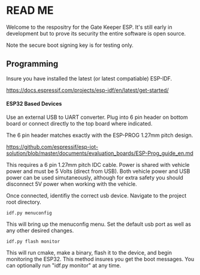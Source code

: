 # READ ME


Welcome to the respositry for the Gate Keeper ESP. It's still early in development but to prove its security the entire software is open source.




Note the secure boot signing key is for testing only.




## Programming

Insure you have installed the latest (or latest compatiable) ESP-IDF.

https://docs.espressif.com/projects/esp-idf/en/latest/get-started/

#### ESP32 Based Devices

Use an external USB to UART converter. Plug into 6 pin header on bottom board or connect directly to the top board where indicated.

The 6 pin header matches exactly with the ESP-PROG 1.27mm pitch design.

https://github.com/espressif/esp-iot-solution/blob/master/documents/evaluation_boards/ESP-Prog_guide_en.md

This requires a 6 pin 1.27mm pitch IDC cable. Power is shared with vehicle power and must be 5 Volts (direct from USB). Both vehicle power and USB power can be used simutaneously, although for extra safety you should disconnect 5V power when working with the vehicle.

Once connected, identifiy the correct usb device. Navigate to the project root directory.

~~~~
idf.py menuconfig
~~~~
 This will bring up the menuconfig menu. Set the default usb port as well as any other desired changes.
 
~~~~
idf.py flash monitor
~~~~
This will run cmake, make a binary, flash it to the device, and begin monitoring the ESP32. This method insures you get the boot messages. You can optionally run "idf.py monitor" at any time.
